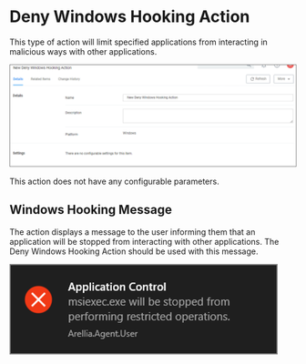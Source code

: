[title]: # (Deny Windows Hooking)
[tags]: # (action)
[priority]: # (5)
# Deny Windows Hooking Action

This type of action will limit specified applications from interacting in malicious ways with other applications.

![Deny Windows Hooking Action Details](images/deny-win.png "Deny Windows Hooking Action Details")

This action does not have any configurable parameters.

## Windows Hooking Message

The action displays a message to the user informing them that an application will be stopped from interacting with other applications. The Deny Windows Hooking Action should be used with this message.

![Default Windows Hooking Message](images/win-hook.png "Default Windows Hooking Message")
